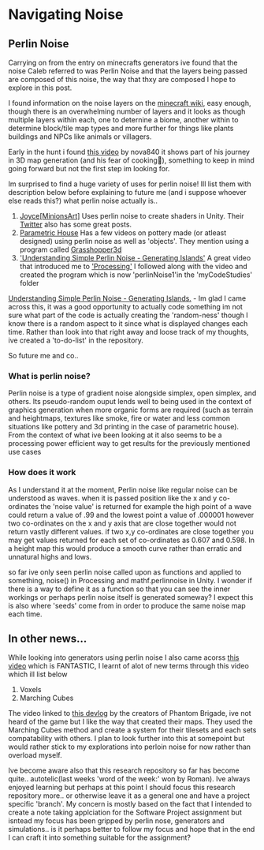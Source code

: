 <!-- Perlin Noise, Minecraft, Grasshopper, Grasshopper3d, Processing, myCodeStudies, to-do-list, -->

# Navigating Noise
## Perlin Noise
Carrying on from the entry on minecrafts generators ive found that the noise Caleb referred to was Perlin Noise and that the layers being passed are composed of this noise, the way that thxy are composed I hope to explore in this post.

I found information on the noise layers on the [minecraft wiki](https://minecraft.fandom.com/wiki/Noise_generator), easy enough, though there is an overwhelming number of layers and it looks as though multiple layers within each, one to deternine a biome, another within to determine block/tile map types and more further for things like plants buildings and NPCs like animals or villagers.

Early in the hunt i found [this video](https://www.google.com/url?sa=t&source=web&rct=j&url=https://m.youtube.com/watch%3Fv%3DTZFv493D7jo&ved=2ahUKEwjL_taBhK35AhU4wzgGHXGqBjcQFnoECEQQBQ&usg=AOvVaw1ueQ5mAT95h2kY-JDv6jB6) by nova840 it shows part of his journey in 3D map generation (and his fear of cooking🤭), something to keep in mind going forward but not the first step im looking for.

Im surprised to find a huge variety of uses for perlin noise! Ill list them with description below before explaining to future me (and i suppose whoever else reads this?) what perlin noise actually is.. 
	
1. [Joyce[MinionsArt]](https://minionsart.github.io/tutorials/) Uses perlin noise to create shaders in Unity. Their [Twitter](https://twitter.com/minionsart) also has some great posts.
2. [Parametric House](https://parametrichouse.com/?s=perlin+noise&asl_active=1&p_asid=1&p_asl_data=cXRyYW5zbGF0ZV9sYW5nPTAmc2V0X2ludGl0bGU9Tm9uZSZzZXRfaW5jb250ZW50PU5vbmUmc2V0X2luZXhjZXJwdD1Ob25lJnNldF9pbnBvc3RzPU5vbmU=) Has a few videos on pottery made (or atleast designed) using perlin noise as well as 'objects'. They mention using a program called [Grasshopper3d](https://www.grasshopper3d.com/)
3. ['Understanding Simple Perlin Noise - Generating Islands'](https://www.youtube.com/watch?v=0emj42Bn-_Y&list=WL&index=3) A great video that introduced me to ['Processing'](https://processing.org/) I followed along with the video and created the program which is now 'perlinNoise1'in the 'myCodeStudies' folder

[Understanding Simple Perlin Noise - Generating Islands.](https://www.youtube.com/watch?v=0emj42Bn-_Y&list=WL&index=3) - Im glad I came across this, it was a good opportunity to actually code something im not sure what part of the code is actually creating the 'random-ness' though I know there is a random aspect to it since what is displayed changes each time. Rather than look into that right away and loose track of my thoughts, ive created a 'to-do-list' in the repository.

So future me and co.. 
### What is perlin noise? 
Perlin noise is a type of gradient noise alongside simplex, open simplex, and others. Its pseudo-random ouput lends well to being used in the context of graphics generation when more organic forms are required (such as terrain and heightmaps, textures like smoke, fire or water and less common situations like pottery and 3d printing in the case of parametric house). From the context of what ive been looking at it also seems to be a processing power efficient way to get results for the previously mentioned use cases
### How does it work
As I understand it at the moment, Perlin noise like regular noise can be understood as waves. when it is passed position like the x and y co-ordinates the 'noise value' is returned for example the high point of a wave could return a value of .99 and the lowest point a value of .000001 however two co-ordinates on the x and y axis that are close together would not return vastly different values. if two x,y co-ordinates are close together you may get values returned for each set of co-ordinates as 0.607 and 0.598. In a height map this would produce a smooth curve rather than erratic and unnatural highs and lows.

so far ive only seen perlin noise called upon as functions and applied to something, noise() in Processing and mathf.perlinnoise in Unity. I wonder if there is a way to define it as a function so that you can see the inner workings or perhaps perlin noise itself is generated someway? I expect this is also where 'seeds' come from in order to produce the same noise map each time.

## In other news...
While looking into generators using perlin noise I also came acorss [this video](https://www.youtube.com/watch?v=20KHNA9jTsE&list=WL&index=9) which is FANTASTIC, I learnt of alot of new terms through this video which ill list below
1. Voxels
2. Marching Cubes

The video linked to [this devlog](https://forums.tigsource.com/index.php?topic=54424.msg1237532#msg1237532) by the creators of Phantom Brigade, ive not heard of the game but I like the way that created their maps. They used the Marching Cubes method and create a system for their tilesets and each sets compatability with others. I plan to look further into this at somepoint but would rather stick to my explorations into perloin noise for now rather than overload myself. 

Ive become aware also that this research repository so far has become quite.. autotelic(last weeks 'word of the week:' won by Roman). Ive always enjoyed learning but perhaps at this point I should focus this research repository more.. or otherwise leave it as a general one and have a project specific 'branch'. My concern is mostly based on the fact that I intended to create a note taking applciation for the Software Project assignment but isntead my focus has been gripped by perlin nose, generators and simulations.. is it perhaps better to follow my focus and hope that in the end I can craft it into something suitable for the assignment?
